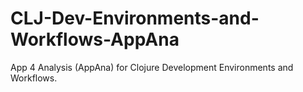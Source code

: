 # CLJ-Dev-Environments-and-Workflows-AppAna
App 4 Analysis (AppAna) for Clojure Development Environments and Workflows.
